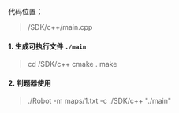 
代码位置；
>/SDK/c++/main.cpp

#### 1. 生成可执行文件 `./main`
>cd /SDK/c++
>cmake .
>make

#### 2. 判题器使用
> ./Robot -m maps/1.txt -c ./SDK/c++ "./main"